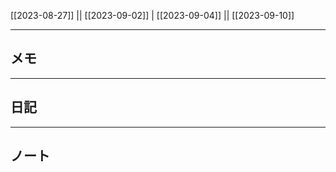 [[2023-08-27]] || [[2023-09-02]] | [[2023-09-04]] || [[2023-09-10]]

---

## メモ

---

## 日記

---

## ノート

